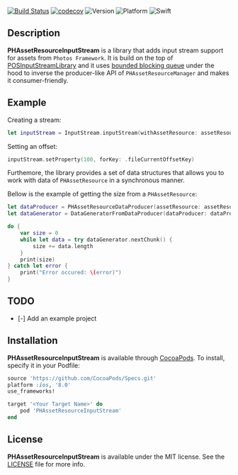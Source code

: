 [![Build Status](https://travis-ci.org/fromcelticpark/PHAssetResourceInputStream.svg?branch=master)](https://travis-ci.org/fromcelticpark/PHAssetResourceInputStream)
[![codecov](https://codecov.io/gh/fromcelticpark/PHAssetResourceInputStream/branch/master/graph/badge.svg)](https://codecov.io/gh/fromcelticpark/PHAssetResourceInputStream)
![Version](https://img.shields.io/cocoapods/v/PHAssetResourceInputStream.svg?style=flat)
![Platform](https://img.shields.io/cocoapods/p/PHAssetResourceInputStream.svg?style=flat)
![Swift](https://img.shields.io/badge/%20in-swift%203.0-orange.svg)


## Description

**PHAssetResourceInputStream** is a library that adds input stream support for assets from `Photos Framework`. It is build on the top of [POSInputStreamLibrary](https://github.com/pavelosipov/POSInputStreamLibrary) and it uses [bounded blocking queue](https://en.wikipedia.org/wiki/Producer–consumer_problem) under the hood to inverse the producer-like API of `PHAssetResourceManager` and makes it consumer-friendly.

## Example

Creating a stream:

```swift
let inputStream = InputStream.inputStream(withAssetResource: assetResource)
```

Setting an offset:

```swift
inputStream.setProperty(100, forKey: .fileCurrentOffsetKey)
```

Furthemore, the library provides a set of data structures that allows you to work with data of `PHAssetResource` in a synchronous manner.

Bellow is the example of getting the size from a `PHAssetResource`:

```swift
let dataProducer = PHAssetResourceDataProducer(assetResource: assetResource)
let dataGenerator = DataGeneratorFromDataProducer(dataProducer: dataProducer)

do {
    var size = 0
    while let data = try dataGenerator.nextChunk() {
        size += data.length
    }
    print(size)
} catch let error {
    print("Error occured: \(error)")
}
```

## TODO
- [-] Add an example project

## Installation

**PHAssetResourceInputStream** is available through [CocoaPods](http://cocoapods.org). To install, specify it in your Podfile:

```ruby
source 'https://github.com/CocoaPods/Specs.git'
platform :ios, '8.0'
use_frameworks!

target '<Your Target Name>' do
    pod 'PHAssetResourceInputStream'
end
```

## License

**PHAssetResourceInputStream** is available under the MIT license. See the [LICENSE](https://github.com/fromcelticpark/PHAssetResourceInputStream/blob/master/LICENSE.md) file for more info.
